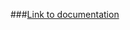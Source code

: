 ###[Link to documentation](https://github.com/kettroni/otm-harjoitustyo/tree/master/'Seven'/Documentation.md)